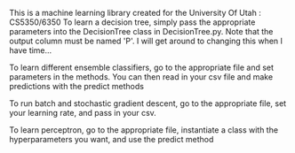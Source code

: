 This is a machine learning library created for the University Of Utah : CS5350/6350
To learn a decision tree, simply pass the appropriate parameters into the DecisionTree class in DecisionTree.py. Note that the output column must be named 'P'. I will get around to changing this when I have time...

To learn different ensemble classifiers, go to the appropriate file and set parameters in the methods. You can then read in your csv file and make predictions with the predict methods

To run batch and stochastic gradient descent, go to the appropriate file, set your learning rate, and pass in your csv. 

To learn perceptron, go to the appropriate file, instantiate a class with the hyperparameters you want, and use the predict method